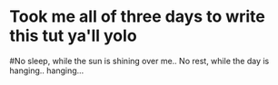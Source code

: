 # Took me all of three days to write this tut ya'll yolo 
#No sleep, while the sun is shining over me.. No rest, while the day is hanging.. hanging... 

